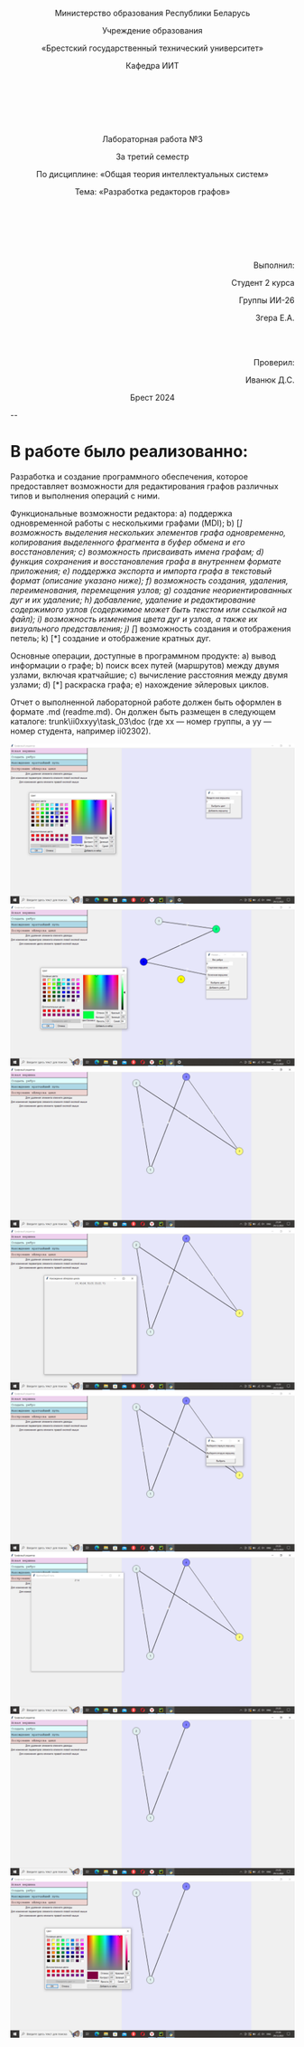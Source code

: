 <p align="center">Министерство образования Республики Беларусь</p>
<p align="center">Учреждение образования</p>
<p align="center">«Брестский государственный технический университет»</p>
<p align="center">Кафедра ИИТ</p>
<br/><br/><br/><br/><br/>
<p align="center">Лабораторная работа №3</p>
<p align="center">За третий семестр</p>
<p align="center">По дисциплине: «Общая теория интеллектуальных систем»</p>
<p align="center">Тема: «Разработка редакторов графов»</p>
<br/><br/><br/><br/><br/>
<p align="right">Выполнил:</p>
<p align="right">Студент 2 курса</p>
<p align="right">Группы ИИ-26</p>
<p align="right">Згера Е.А.</p>
<br/><br/>
<p align="right">Проверил:</p>
<p align="right">Иванюк Д.С.</p>

<p align="center">Брест 2024 <br/>

--
# В работе было реализованно: #
Разработка и создание программного обеспечения, которое предоставляет возможности для редактирования графов различных типов и выполнения операций с ними.

Функциональные возможности редактора: a) поддержка одновременной работы с несколькими графами (MDI);
b) [*] возможность выделения нескольких элементов графа одновременно, копирования выделенного фрагмента в буфер обмена и его восстановления;
c) возможность присваивать имена графам;
d) функция сохранения и восстановления графа в внутреннем формате приложения;
e) поддержка экспорта и импорта графа в текстовый формат (описание указано ниже);
f) возможность создания, удаления, переименования, перемещения узлов;
g) создание неориентированных дуг и их удаление;
h) добавление, удаление и редактирование содержимого узлов (содержимое может быть текстом или ссылкой на файл);
i) возможность изменения цвета дуг и узлов, а также их визуального представления;
j) [*] возможность создания и отображения петель;
k) [*] создание и отображение кратных дуг.

Основные операции, доступные в программном продукте: a) вывод информации о графе;
b) поиск всех путей (маршрутов) между двумя узлами, включая кратчайшие;
c) вычисление расстояния между двумя узлами;
d) [*] раскраска графа;
e) нахождение эйлеровых циклов.

Отчет о выполненной лабораторной работе должен быть оформлен в формате .md (readme.md). Он должен быть размещен в следующем каталоге: trunk\ii0xxyy\task_03\doc (где xx — номер группы, а yy — номер студента, например ii02302).

![Снимок экрана (1)](1.png)
![Снимок экрана (2)](2.png)
![Снимок экрана (3)](3.png)
![Снимок экрана (4)](4.png)
![Снимок экрана (5)](5.png)
![Снимок экрана (6)](6.png)
![Снимок экрана (7)](7.png)
![Снимок экрана (8)](8.png)
